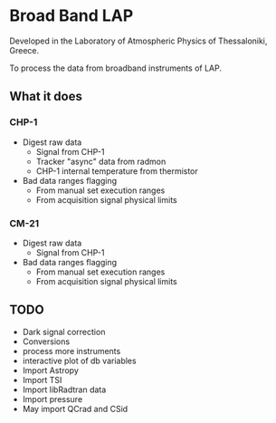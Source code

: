 
# Broad Band LAP

Developed in the Laboratory of Atmospheric Physics of Thessaloniki, Greece.

To process the data from broadband instruments of LAP.


## What it does

### CHP-1

- Digest raw data
  - Signal from CHP-1
  - Tracker "async" data from radmon
  - CHP-1 internal temperature from thermistor
- Bad data ranges flagging
  - From manual set execution ranges
  - From acquisition signal physical limits

### CM-21

- Digest raw data
  - Signal from CHP-1
- Bad data ranges flagging
  - From manual set execution ranges
  - From acquisition signal physical limits


## TODO

- Dark signal correction
- Conversions
- process more instruments
- interactive plot of db variables
- Import Astropy
- Import TSI
- Import libRadtran data
- Import pressure
- May import QCrad and CSid





